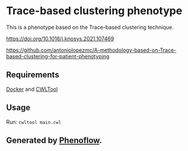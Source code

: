 # Trace-based clustering phenotype

This is a phenotype based on the Trace-based clustering technique.

https://doi.org/10.1016/j.knosys.2021.107469

https://github.com/antoniolopezmc/A-methodology-based-on-Trace-based-clustering-for-patient-phenotyping

## Requirements

[Docker](https://docs.docker.com/install/) and [CWLTool](https://github.com/common-workflow-language/cwltool#install)

## Usage

Run: `cwltool main.cwl`

## Generated by [Phenoflow](https://kclhi.org/phenoflow).
